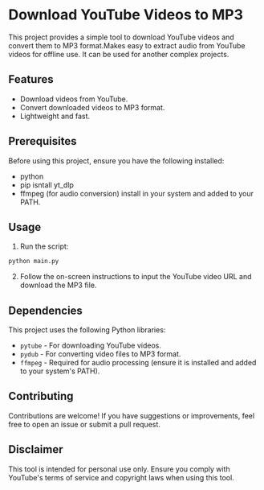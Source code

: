 # Download YouTube Videos to MP3

This project provides a simple tool to download YouTube videos and convert them to MP3 format.Makes easy to extract audio from YouTube videos for offline use.
It can be used for another complex projects.

## Features

- Download videos from YouTube.
- Convert downloaded videos to MP3 format.
- Lightweight and fast.

## Prerequisites

Before using this project, ensure you have the following installed:

- python
- pip isntall yt_dlp
- ffmpeg (for audio conversion) install in your system and added to your PATH.

## Usage

1. Run the script:
  ```bash
  python main.py
  ```

2. Follow the on-screen instructions to input the YouTube video URL and download the MP3 file.

## Dependencies

This project uses the following Python libraries:

- `pytube` - For downloading YouTube videos.
- `pydub` - For converting video files to MP3 format.
- `ffmpeg` - Required for audio processing (ensure it is installed and added to your system's PATH).

## Contributing

Contributions are welcome! If you have suggestions or improvements, feel free to open an issue or submit a pull request.

## Disclaimer

This tool is intended for personal use only. Ensure you comply with YouTube's terms of service and copyright laws when using this tool.